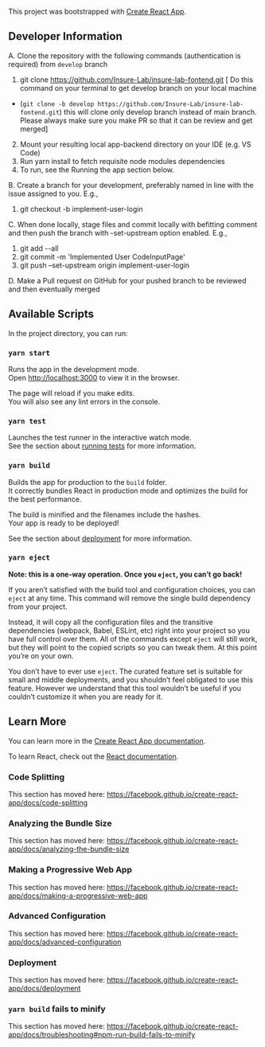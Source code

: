 This project was bootstrapped with [Create React App](https://github.com/facebook/create-react-app).


## Developer Information

A. Clone the repository with the following commands (authentication is required) from `develop` branch
1. git clone https://github.com/Insure-Lab/insure-lab-fontend.git
[ Do this command on your terminal to get develop branch on your local machine 
- (`git clone -b develop https://github.com/Insure-Lab/insure-lab-fontend.git`) this will clone only develop branch instead of main branch. Please always make sure you make PR so that it can be review and get merged]
2. Mount your resulting local app-backend directory on your IDE (e.g. VS Code)
3. Run yarn install to fetch requisite node modules dependencies
4. To run, see the Running the app section below.

B. Create a branch for your development, preferably named in line with the issue assigned to you. E.g.,
1. git checkout -b implement-user-login

C. When done locally, stage files and commit locally with befitting comment and then push the branch with -set-upstream option enabled. E.g.,
1. git add --all
2. git commit -m 'Implemented User CodeInputPage'
3. git push –set-upstream origin implement-user-login

D. Make a Pull request on GitHub for your pushed branch to be reviewed and then eventually merged

## Available Scripts

In the project directory, you can run:

### `yarn start`

Runs the app in the development mode.<br />
Open [http://localhost:3000](http://localhost:3000) to view it in the browser.

The page will reload if you make edits.<br />
You will also see any lint errors in the console.

### `yarn test`

Launches the test runner in the interactive watch mode.<br />
See the section about [running tests](https://facebook.github.io/create-react-app/docs/running-tests) for more information.

### `yarn build`

Builds the app for production to the `build` folder.<br />
It correctly bundles React in production mode and optimizes the build for the best performance.

The build is minified and the filenames include the hashes.<br />
Your app is ready to be deployed!

See the section about [deployment](https://facebook.github.io/create-react-app/docs/deployment) for more information.

### `yarn eject`

**Note: this is a one-way operation. Once you `eject`, you can’t go back!**

If you aren’t satisfied with the build tool and configuration choices, you can `eject` at any time. This command will remove the single build dependency from your project.

Instead, it will copy all the configuration files and the transitive dependencies (webpack, Babel, ESLint, etc) right into your project so you have full control over them. All of the commands except `eject` will still work, but they will point to the copied scripts so you can tweak them. At this point you’re on your own.

You don’t have to ever use `eject`. The curated feature set is suitable for small and middle deployments, and you shouldn’t feel obligated to use this feature. However we understand that this tool wouldn’t be useful if you couldn’t customize it when you are ready for it.

## Learn More

You can learn more in the [Create React App documentation](https://facebook.github.io/create-react-app/docs/getting-started).

To learn React, check out the [React documentation](https://reactjs.org/).

### Code Splitting

This section has moved here: https://facebook.github.io/create-react-app/docs/code-splitting

### Analyzing the Bundle Size

This section has moved here: https://facebook.github.io/create-react-app/docs/analyzing-the-bundle-size

### Making a Progressive Web App

This section has moved here: https://facebook.github.io/create-react-app/docs/making-a-progressive-web-app

### Advanced Configuration

This section has moved here: https://facebook.github.io/create-react-app/docs/advanced-configuration

### Deployment

This section has moved here: https://facebook.github.io/create-react-app/docs/deployment

### `yarn build` fails to minify

This section has moved here: https://facebook.github.io/create-react-app/docs/troubleshooting#npm-run-build-fails-to-minify
